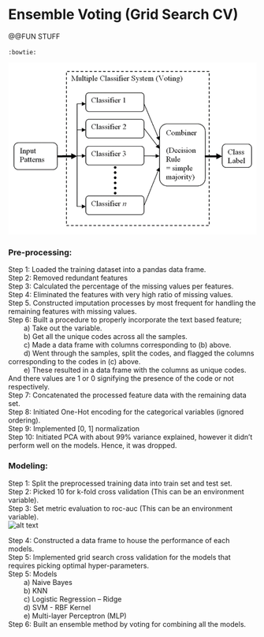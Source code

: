 # Ensemble Voting (Grid Search CV) 

@@FUN STUFF <br>

`:bowtie:`

![Screenshot](ensemble.png)

### Pre-processing:
Step 1: Loaded the training dataset into a pandas data frame. <br>
Step 2: Removed redundant features<br>
Step 3: Calculated the percentage of the missing values per features.<br>
Step 4: Eliminated the features with very high ratio of missing values.<br>
Step 5. Constructed imputation processes by most frequent for handling the remaining features with missing values.<br>
Step 6: Built a procedure to properly incorporate the text based feature;<br>
&nbsp;&nbsp;&nbsp;&nbsp;&nbsp;&nbsp;&nbsp; a) Take out the variable.<br>
&nbsp;&nbsp;&nbsp;&nbsp;&nbsp;&nbsp;&nbsp; b) Get all the unique codes across all the samples.<br>
&nbsp;&nbsp;&nbsp;&nbsp;&nbsp;&nbsp;&nbsp; c) Made a data frame with columns corresponding to (b) above.<br>
&nbsp;&nbsp;&nbsp;&nbsp;&nbsp;&nbsp;&nbsp; d) Went through the samples, split the codes, and flagged the columns corresponding to the codes in (c) above.<br>
&nbsp;&nbsp;&nbsp;&nbsp;&nbsp;&nbsp;&nbsp; e) These resulted in a data frame with the columns as unique codes. And there values are 1 or 0 signifying the presence of the code or not respectively.<br>
Step 7: Concatenated the processed feature data with the remaining data set.<br>
Step 8: Initiated One-Hot encoding for the categorical variables (ignored ordering).<br>
Step 9: Implemented [0, 1] normalization<br>
Step 10: Initiated PCA with about 99% variance explained, however it didn’t perform well on the models. Hence, it was dropped.<br>

### Modeling:
Step 1: Split the preprocessed training data into train set and test set.<br>
Step 2: Picked 10 for k-fold cross validation (This can be an environment variable).<br>
Step 3: Set metric evaluation to roc-auc (This can be an environment variable).<br>
![alt text](https://upload.wikimedia.org/wikipedia/commons/6/6b/Roccurves.png)

Step 4: Constructed a data frame to house the performance of each models.<br>
Step 5: Implemented grid search cross validation for the models that requires picking optimal hyper-parameters.<br>
Step 5: Models<br>
&nbsp;&nbsp;&nbsp;&nbsp;&nbsp;&nbsp;&nbsp; a) Naive Bayes<br>
&nbsp;&nbsp;&nbsp;&nbsp;&nbsp;&nbsp;&nbsp; b) KNN<br>
&nbsp;&nbsp;&nbsp;&nbsp;&nbsp;&nbsp;&nbsp; c) Logistic Regression – Ridge<br>
&nbsp;&nbsp;&nbsp;&nbsp;&nbsp;&nbsp;&nbsp; d) SVM - RBF Kernel<br>
&nbsp;&nbsp;&nbsp;&nbsp;&nbsp;&nbsp;&nbsp; e) Multi-layer Perceptron (MLP)<br>
Step 6: Built an ensemble method by voting for combining all the models.
